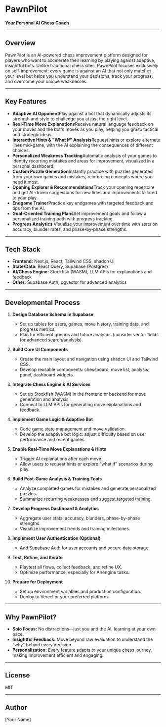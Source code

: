 # PawnPilot

**Your Personal AI Chess Coach**

---

## Overview

PawnPilot is an AI-powered chess improvement platform designed for players who want to accelerate their learning by playing against adaptive, insightful bots. Unlike traditional chess sites, PawnPilot focuses exclusively on self-improvement: every game is against an AI that not only matches your level but helps you understand your decisions, track your progress, and overcome your unique weaknesses.

---

## Key Features

- **Adaptive AI Opponent**Play against a bot that dynamically adjusts its strength and style to challenge you at just the right level.
- **Real-Time Move Explanations**Receive natural language feedback on your moves and the bot's moves as you play, helping you grasp tactical and strategic ideas.
- **Interactive Hints & "What If" Analysis**Request hints or explore alternate lines mid-game, with the AI explaining the consequences of different choices.
- **Personalized Weakness Tracking**Automatic analysis of your games to identify recurring mistakes and areas for improvement, visualized in a personal dashboard.
- **Custom Puzzle Generation**Instantly practice with puzzles generated from your own games and mistakes, reinforcing concepts where you need it most.
- **Opening Explorer & Recommendations**Track your opening repertoire and get AI-driven suggestions for new lines and improvements tailored to your play.
- **Endgame Trainer**Practice key endgames with targeted feedback and tips from the AI.
- **Goal-Oriented Training Plans**Set improvement goals and follow a personalized training path with progress tracking.
- **Progress Analytics**
  Visualize your improvement over time with stats on accuracy, blunder rates, and phase-by-phase strengths.

---

## Tech Stack

- **Frontend:** Next.js, React, Tailwind CSS, shadcn UI
- **State/Data:** React Query, Supabase (Postgres)
- **AI/Chess Engine:** Stockfish (WASM), LLM APIs for explanations and feedback
- **Other:** Supabase Auth, pgvector for advanced analytics

---

## Developmental Process

1. **Design Database Schema in Supabase**

   - Set up tables for users, games, move history, training data, and progress metrics.
   - Plan for efficient queries and future analytics (consider vector fields for advanced search/analysis).

2. **Build Core UI Components**

   - Create the main layout and navigation using shadcn UI and Tailwind CSS.
   - Develop reusable components: chessboard, move list, analysis panel, dashboard widgets.

3. **Integrate Chess Engine & AI Services**

   - Set up Stockfish (WASM) in the frontend or backend for move generation and analysis.
   - Connect to LLM APIs for generating move explanations and feedback.

4. **Implement Game Logic & Adaptive Bot**

   - Code game state management and move validation.
   - Develop the adaptive bot logic: adjust difficulty based on user performance and recent games.

5. **Enable Real-Time Move Explanations & Hints**

   - Trigger AI explanations after each move.
   - Allow users to request hints or explore "what if" scenarios during play.

6. **Build Post-Game Analysis & Training Tools**

   - Analyze completed games for mistakes and generate personalized puzzles.
   - Summarize recurring weaknesses and suggest targeted training.

7. **Develop Progress Dashboard & Analytics**

   - Aggregate user stats: accuracy, blunders, phase-by-phase strengths.
   - Visualize improvement trends and training milestones.

8. **Implement User Authentication (Optional)**

   - Add Supabase Auth for user accounts and secure data storage.

9. **Test, Refine, and Iterate**

   - Playtest all flows, collect feedback, and refine UX.
   - Optimize performance, especially for AI/engine tasks.

10. **Prepare for Deployment**

    - Set up environment variables and production configuration.
    - Deploy to Vercel or your preferred platform.

---

## Why PawnPilot?

- **Solo Focus:** No distractions—just you and the AI, learning at your own pace.
- **Insightful Feedback:** Move beyond raw evaluation to understand the “why” behind every decision.
- **Personalization:** Every feature adapts to your unique chess journey, making improvement efficient and engaging.

---

## License

MIT

---

## Author

[Your Name]
